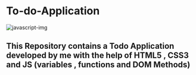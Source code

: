 # To-do-Application
![javascript-img](https://github.com/Shahzaib-Anees/To-do-Application/assets/159277068/9119e853-6e03-40a6-bc21-fa7c1447fbfb)
<br>
<h2>This Repository contains a Todo Application developed by me with the help of HTML5 , CSS3 and JS (variables , functions and DOM Methods)</h2>

